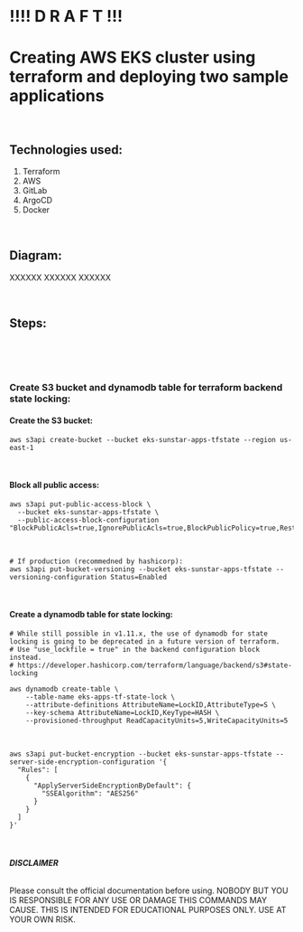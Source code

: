 <br />

# **!!!! D R A F T** !!!

# **Creating AWS EKS cluster using terraform and deploying two sample applications**

<br />

## Technologies used:

1. Terraform
2. AWS
3. GitLab
4. ArgoCD
5. Docker

<br />

## Diagram:
XXXXXX
XXXXXX
XXXXXX

<br />

## Steps:


<br />
<br />
<br />

### Create S3 bucket and dynamodb table for terraform backend state locking:

#### Create the S3 bucket:
```
aws s3api create-bucket --bucket eks-sunstar-apps-tfstate --region us-east-1
```

<br />

#### Block all public access:
```
aws s3api put-public-access-block \
  --bucket eks-sunstar-apps-tfstate \
  --public-access-block-configuration "BlockPublicAcls=true,IgnorePublicAcls=true,BlockPublicPolicy=true,RestrictPublicBuckets=true"
```

<br />

```
# If production (recommedned by hashicorp):
aws s3api put-bucket-versioning --bucket eks-sunstar-apps-tfstate --versioning-configuration Status=Enabled
```

<br />

#### Create a dynamodb table for state locking:
```
# While still possible in v1.11.x, the use of dynamodb for state locking is going to be deprecated in a future version of terraform.
# Use "use_lockfile = true" in the backend configuration block instead.
# https://developer.hashicorp.com/terraform/language/backend/s3#state-locking

aws dynamodb create-table \
    --table-name eks-apps-tf-state-lock \
    --attribute-definitions AttributeName=LockID,AttributeType=S \
    --key-schema AttributeName=LockID,KeyType=HASH \
    --provisioned-throughput ReadCapacityUnits=5,WriteCapacityUnits=5
```

<br />

```
aws s3api put-bucket-encryption --bucket eks-sunstar-apps-tfstate --server-side-encryption-configuration '{
  "Rules": [
    {
      "ApplyServerSideEncryptionByDefault": {
        "SSEAlgorithm": "AES256"
      }
    }
  ]
}'
```

<br />

###### **DISCLAIMER**
Please consult the official documentation before using.
NOBODY BUT YOU IS RESPONSIBLE FOR ANY USE OR DAMAGE THIS COMMANDS MAY CAUSE.
THIS IS INTENDED FOR EDUCATIONAL PURPOSES ONLY. USE AT YOUR OWN RISK.



<!-- How to install
Repo providers
ssh -->
